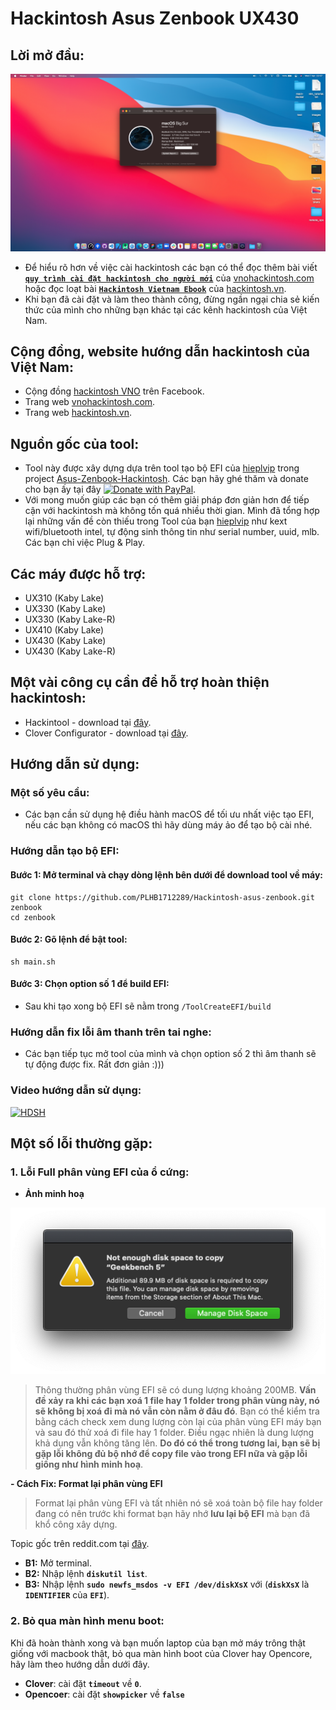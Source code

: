 # Hackintosh Asus Zenbook UX430

## Lời mở đầu:

![](/Screenshots/03.png)

- Để hiểu rõ hơn về việc cài hackintosh các bạn có thể đọc thêm bài viết [**`quy trình cài đặt hackintosh cho người mới`**](https://vnohackintosh.com/blog/2019/11/12/quy-trinh-cai-dat-hackintosh/) của [vnohackintosh.com](https://vnohackintosh.com) hoặc đọc loạt bài [**`Hackintosh Vietnam Ebook`**](https://hackintosh.vn/hackintosh-guide) của [hackintosh.vn](https://hackintosh.vn).
- Khi bạn đã cài đặt và làm theo thành công, đừng ngần ngại chia sẻ kiến thức của mình cho những bạn khác tại các kênh hackintosh của Việt Nam.

## Cộng đồng, website hướng dẫn hackintosh của Việt Nam:

- Cộng đồng [hackintosh VNO](https://www.facebook.com/groups/vnohackintosh/?epa=SEARCH_BOX) trên Facebook.
- Trang web [vnohackintosh.com](https://vnohackintosh.com).
- Trang web [hackintosh.vn](https://hackintosh.vn).

## Nguồn gốc của tool:

- Tool này được xây dựng dựa trên tool tạo bộ EFI của [hieplvip](https://github.com/hieplpvip) trong project [Asus-Zenbook-Hackintosh](https://github.com/hieplpvip/Asus-Zenbook-Hackintosh). Các bạn hãy ghé thăm và donate cho bạn ấy tại đây [![Donate with PayPal](https://img.shields.io/badge/paypal-donate-red.svg)](https://paypal.me/lebhiep).
- Với mong muốn giúp các bạn có thêm giải pháp đơn giản hơn để tiếp cận với hackintosh mà không tốn quá nhiều thời gian. Mình đã tổng hợp lại những vấn đề còn thiếu trong Tool của bạn [hieplvip](https://github.com/hieplpvip) như kext wifi/bluetooth intel, tự động sinh thông tin như serial number, uuid, mlb. Các bạn chỉ việc Plug & Play.

## Các máy được hỗ trợ:

- UX310 (Kaby Lake)
- UX330 (Kaby Lake)
- UX330 (Kaby Lake-R)
- UX410 (Kaby Lake)
- UX430 (Kaby Lake)
- UX430 (Kaby Lake-R)

## Một vài công cụ cần để hỗ trợ hoàn thiện hackintosh:

- Hackintool - download tại [đây](https://www.tonymacx86.com/threads/release-hackintool-v3-x-x.254559/).
- Clover Configurator - download tại [đây](https://mackie100projects.altervista.org/download-clover-configurator/).

## Hướng dẫn sử dụng:

### Một số yêu cầu:

- Các bạn cần sử dụng hệ điều hành macOS để tối ưu nhất việc tạo EFI, nếu các bạn không có macOS thì hãy dùng máy ảo để tạo bộ cài nhé.

### Hướng dẫn tạo bộ EFI:

#### Bước 1: Mở terminal và chạy dòng lệnh bên dưới để download tool về máy:

```shell
git clone https://github.com/PLHB1712289/Hackintosh-asus-zenbook.git zenbook
cd zenbook
```

#### Bước 2: Gõ lệnh để bật tool:

```shell
sh main.sh
```

#### Bước 3: Chọn option số 1 để build EFI:

- Sau khi tạo xong bộ EFI sẽ nằm trong `/ToolCreateEFI/build`

### Hướng dẫn fix lỗi âm thanh trên tai nghe:

- Các bạn tiếp tục mở tool của mình và chọn option số 2 thì âm thanh sẽ tự động được fix. Rất đơn giản :)))

### Video hướng dẫn sử dụng:

[![HDSH](http://img.youtube.com/vi/Qc2vk0IJoz0/0.jpg)](http://www.youtube.com/watch?v=Qc2vk0IJoz0 "Hướng dẫn sử dụng tool để tạo EFI")

## Một số lỗi thường gặp:

### 1. Lỗi Full phân vùng EFI của ổ cứng:

- **Ảnh minh hoạ**

![](/Screenshots/02.png)

> Thông thường phân vùng EFI sẽ có dung lượng khoảng 200MB. **Vấn đề xảy ra khi các bạn xoá 1 file hay 1 folder trong phân vùng này, nó sẽ không bị xoá đi mà nó vẫn còn nằm ở đâu đó**. Bạn có thể kiểm tra bằng cách check xem dung lượng còn lại của phân vùng EFI máy bạn và sau đó thử xoá đi file hay 1 folder. Điều ngạc nhiên là dung lượng khả dụng vẫn không tăng lên. **Do đó có thể trong tương lai, bạn sẽ bị gặp lỗi không đủ bộ nhớ để copy file vào trong EFI nữa và gặp lỗi giống như hình minh hoạ**.

**- Cách Fix: Format lại phân vùng EFI**

> Format lại phân vùng EFI và tất nhiên nó sẽ xoá toàn bộ file hay folder đang có nên trước khi format bạn hãy nhớ **lưu lại bộ EFI** mà bạn đã khổ công xây dựng.

Topic gốc trên reddit.com tại [đây](https://www.reddit.com/r/hackintosh/comments/8rjdg8/efi_partition_full/).

- **B1:** Mở terminal.
- **B2:** Nhập lệnh **`diskutil list`**.
- **B3:** Nhập lệnh **`sudo newfs_msdos -v EFI /dev/diskXsX`** với
  (**`diskXsX`** là **`IDENTIFIER`** của **`EFI`**).

### 2. Bỏ qua màn hình menu boot:

Khi đã hoàn thành xong và bạn muốn laptop của bạn mở máy trông thật giống với macbook thật, bỏ qua màn hình boot của Clover hay Opencore, hãy làm theo hướng dẫn dưới đây.

- **Clover**: cài đặt **`timeout`** về **`0`**.
- **Opencoer**: cài đặt **`showpicker`** về **`false`**
